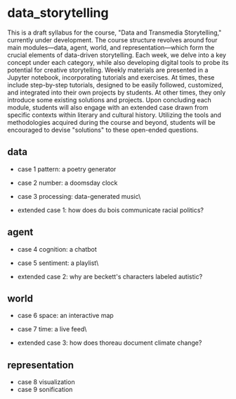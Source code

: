 # data_storytelling

This is a draft syllabus for the course, "Data and Transmedia Storytelling," currently under development. The course structure revolves around four main modules—data, agent, world, and representation—which form the crucial elements of data-driven storytelling. Each week, we delve into a key concept under each category, while also developing digital tools to probe its potential for creative storytelling. Weekly materials are presented in a Jupyter notebook, incorporating tutorials and exercises. At times, these include step-by-step tutorials, designed to be easily followed, customized, and integrated into their own projects by students. At other times, they only introduce some existing solutions and projects. Upon concluding each module, students will also engage with an extended case drawn from specific contexts within literary and cultural history. Utilizing the tools and methodologies acquired during the course and beyond, students will be encouraged to devise "solutions" to these open-ended questions.

## data
 - case 1 pattern: a poetry generator
 - case 2 number: a doomsday clock
 - case 3 processing: data-generated music\

 - extended case 1: how does du bois communicate racial politics?

## agent
 - case 4 cognition: a chatbot
 - case 5 sentiment: a playlist\
   
 - extended case 2: why are beckett's characters labeled autistic?
  
## world
 - case 6 space: an interactive map
 - case 7 time: a live feed\
   
 - extended case 3: how does thoreau document climate change?

## representation
 - case 8 visualization
 - case 9 sonification
